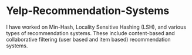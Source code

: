 # Yelp-Recommendation-Systems

I have worked on Min-Hash, Locality Sensitive Hashing (LSH), and various types of recommendation systems. These include content-based and collaborative filtering (user based and item based) recommendation systems. 
